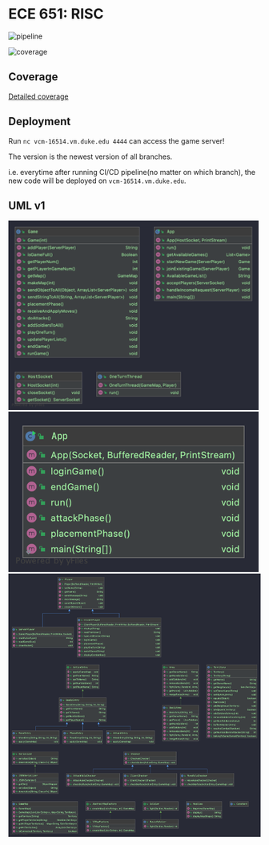 ECE 651: RISC
======================================

![pipeline](https://gitlab.oit.duke.edu/yy252/ece651-spr21-group2-risc/badges/master/pipeline.svg)

![coverage](https://gitlab.oit.duke.edu/yy252/ece651-spr21-group2-risc/badges/master/coverage.svg?job=test)

## Coverage
[Detailed coverage](https://yy252.pages.oit.duke.edu/ece651-spr21-group2-risc/dashboard.html)

## Deployment
Run `nc vcm-16514.vm.duke.edu 4444` can access the game server!

The version is the newest version of all branches. 

i.e. everytime after running CI/CD pipeline(no matter on which branch), the new code will be deployed on `vcm-16514.vm.duke.edu`.

## UML v1
<img src="./UMLs/server.PNG" alt="server" width="500" />
<img src="./UMLs/client.PNG" alt="client" width="500" />
<img src="./UMLs/shared.PNG" alt="shared" width="1000" />

